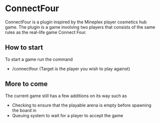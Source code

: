 # ConnectFour

ConnectFour is a plugin inspired by the Mineplex player cosmetics hub game.
The plugin is a game involving two players that consists of the same rules as the real-life game Connect Four.

## How to start

To start a game run the command
- /connectfour <target> (Target is the player you wish to play against)

## More to come

The current game still has a few additions on its way such as
- Checking to ensure that the playable arena is empty before spawning the board in
- Queuing system to wait for a player to accept the game
